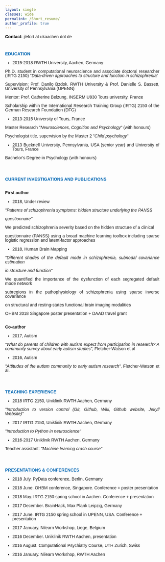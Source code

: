 ```yaml
---
layout: single
classes: wide
permalink: /Short_resume/
author_profile: true
---
```


<p align="justify" style="line-height: 100%"><font face="Noto Sans Mono CJK TC Regular, sans-serif"><font color="#000000"><b>Contact:
</b></font>jlefort at ukaachen dot de<p align="justify" style="margin-bottom: 0in; font-style: normal; line-height: 100%; text-decoration: none">
<br/>

</p>
<p align="justify" style="margin-bottom: 0in; font-style: normal; line-height: 100%; text-decoration: none">
<font color="#0066b3"><font face="Noto Sans Mono CJK TC Regular, sans-serif"><b>EDUCATION</b></font></font></p>
<p align="justify" style="margin-bottom: 0in; font-style: normal; font-weight: normal; line-height: 100%; text-decoration: none"></p>
<ul>
	<li/>
<p align="justify" style="margin-bottom: 0in; line-height: 100%">
	<font face="Noto Sans Mono CJK TC Regular, sans-serif"><span style="font-weight: normal">2015-2018
	RWTH University, Aachen, Germany</span></font></p>
</ul>
<p align="justify" style="margin-bottom: 0in; font-weight: normal; line-height: 100%">
<font face="Noto Sans Mono CJK TC Regular, sans-serif"><span style="text-decoration: none">Ph.D.
student in computational neuroscience</span> and associate doctoral
researcher (IRTG 2150) &quot;<i>Data-driven approaches to structure
and function in schizophrenia</i>&quot;</font></p>
<p align="justify" style="margin-bottom: 0in; font-weight: normal; line-height: 100%">
<font face="Noto Sans Mono CJK TC Regular, sans-serif"><span style="text-decoration: none">Supervision:
</span>Prof. Danilo Bzdok, RWTH University &amp; Prof. Danielle S.
Bassett, University of Pennsylvania (UPENN)</font></p>
<p style="margin-bottom: 0in; line-height: 100%"><font face="Noto Sans Mono CJK TC Regular, sans-serif"><span style="text-decoration: none">Mentor:
</span>Prof. Catherine Belzung, INSERM U930 Tours university, France</font></p>
<p align="justify" style="line-height: 100%"><font face="Noto Sans Mono CJK TC Regular, sans-serif"><span style="text-decoration: none"><span style="font-weight: normal">Scholarship</span></span></font><font face="Noto Sans Mono CJK TC Regular, sans-serif"><span style="font-weight: normal">
within the International Research Training Group (IRTG) 2150 of the
German Research Foundation (DFG)</span></font></p>
<ul>
	<li/>
<p align="justify" style="line-height: 100%"><font face="Noto Sans Mono CJK TC Regular, sans-serif"><span style="font-style: normal"><span style="font-weight: normal">201</span></span></font><font face="Noto Sans Mono CJK TC Regular, sans-serif"><span style="font-style: normal"><span style="font-weight: normal">3</span></span></font><font face="Noto Sans Mono CJK TC Regular, sans-serif"><span style="font-style: normal"><span style="font-weight: normal">-</span></span></font><font face="Noto Sans Mono CJK TC Regular, sans-serif"><span style="font-style: normal"><span style="font-weight: normal">2015
	</span></span></font><font face="Noto Sans Mono CJK TC Regular, sans-serif"><span style="font-style: normal"><span style="font-weight: normal">University
	</span></span></font><font face="Noto Sans Mono CJK TC Regular, sans-serif"><span style="font-style: normal"><span style="font-weight: normal">of</span></span></font><font face="Noto Sans Mono CJK TC Regular, sans-serif"><span style="font-style: normal"><span style="font-weight: normal">
	Tours, France</span></span></font></p>
</ul>
<p align="justify" style="margin-bottom: 0in; font-weight: normal; line-height: 100%">
<font face="Noto Sans Mono CJK TC Regular, sans-serif">Master
Research &quot;<i>Neurosciences, Cognition and Psychology</i>&quot;
(with honours)</font></p>
<p align="justify" style="margin-bottom: 0in; line-height: 100%"><font face="Noto Sans Mono CJK TC Regular, sans-serif"><span style="font-weight: normal">Psychologist
title, supervision by the Master 2 &quot;</span></font><font face="Noto Sans Mono CJK TC Regular, sans-serif"><i><span style="font-weight: normal">Child
psychology</span></i></font><font face="Noto Sans Mono CJK TC Regular, sans-serif"><span style="font-weight: normal">&quot;</span></font></p>
<p align="justify" style="margin-bottom: 0in; font-style: normal; font-weight: normal; line-height: 100%"></p>
<ul>
	<li/>
<p align="justify" style="margin-bottom: 0in; line-height: 100%">
	<font face="Noto Sans Mono CJK TC Regular, sans-serif"><span style="font-style: normal"><span style="font-weight: normal">2013
	Bucknell University, </span></span></font><font face="Noto Sans Mono CJK TC Regular, sans-serif"><span style="font-style: normal"><span style="font-weight: normal">Pennsylvania,
	</span></span></font><font face="Noto Sans Mono CJK TC Regular, sans-serif"><span style="font-style: normal"><span style="font-weight: normal">USA
	(senior year) and University </span></span></font><font face="Noto Sans Mono CJK TC Regular, sans-serif"><span style="font-style: normal"><span style="font-weight: normal">of</span></span></font><font face="Noto Sans Mono CJK TC Regular, sans-serif"><span style="font-style: normal"><span style="font-weight: normal">
	Tours, France</span></span></font></p>
</ul>
<p align="justify" style="margin-bottom: 0in; font-weight: normal; line-height: 100%">
<font face="Noto Sans Mono CJK TC Regular, sans-serif">Bachelor’s
Degree in Psychology (with honours)</font></p>
<p align="justify" style="margin-bottom: 0in; line-height: 100%"><br/><br/>



</p>
<p align="justify" style="margin-bottom: 0in; line-height: 100%"><font color="#0066b3"><font face="Noto Sans Mono CJK TC Regular, sans-serif"><b>CURRENT
INVESTIGATIONS AND PUBLICATIONS</b></font></font></p><br/>
<p align="justify" style="margin-bottom: 0in; line-height: 100%"><font face="Noto Sans Mono CJK TC Regular, sans-serif"><b>First
author</b></font></p>
<ul>
	<li/>
<p align="justify" style="margin-bottom: 0in; font-style: normal; font-weight: normal; line-height: 100%">
	<font face="Noto Sans Mono CJK TC Regular, sans-serif">2018, Under
	review</font></p>
</ul>
<p align="justify" style="margin-bottom: 0in; font-weight: normal; line-height: 100%">
<font face="Noto Sans Mono CJK TC Regular, sans-serif"><i>&quot;Patterns
of schizophrenia symptoms: hidden structure underlying the PANSS</i></font></p>
<p align="justify" style="margin-bottom: 0in; font-weight: normal; line-height: 100%">
<font face="Noto Sans Mono CJK TC Regular, sans-serif"><i>questionnaire&quot;</i></font></p>
<p align="justify" style="margin-bottom: 0in; font-weight: normal; line-height: 100%">
<font face="Noto Sans Mono CJK TC Regular, sans-serif">We predicted
schizophrenia severity based on the hidden structure of a clinical</font></p>
<p align="justify" style="margin-bottom: 0in; font-weight: normal; line-height: 100%">
<font face="Noto Sans Mono CJK TC Regular, sans-serif">questionnaire
(PANSS) using a broad machine learning toolbox including sparse
logistic regression and latent-factor approaches</font></p>
<ul>
	<li/>
<p align="justify" style="margin-bottom: 0in; font-style: normal; font-weight: normal; line-height: 100%">
	<font face="Noto Sans Mono CJK TC Regular, sans-serif">2018, Human
	Brain Mapping</font></p>
</ul>
<p align="justify" style="margin-bottom: 0in; font-weight: normal; line-height: 100%">
<font face="Noto Sans Mono CJK TC Regular, sans-serif"><i>&quot;Different
shades of the default mode in schizophrenia, subnodal covariance
estimation</i></font></p>
<p align="justify" style="margin-bottom: 0in; font-weight: normal; line-height: 100%">
<font face="Noto Sans Mono CJK TC Regular, sans-serif"><i>in
structure and function&quot;</i></font></p>
<p align="justify" style="margin-bottom: 0in; line-height: 100%"><font face="Noto Sans Mono CJK TC Regular, sans-serif">We
quantified the importance of the dysfunction of each segregated
default mode network</font></p>
<p align="justify" style="margin-bottom: 0in; line-height: 100%"><font face="Noto Sans Mono CJK TC Regular, sans-serif">subregions
in the pathophysiology of schizophrenia using sparse inverse
covariance</font></p>
<p align="justify" style="margin-bottom: 0in; line-height: 100%"><font face="Noto Sans Mono CJK TC Regular, sans-serif">on
structural and resting-states functional brain imaging modalities</font></p>
<p align="justify" style="margin-bottom: 0in; line-height: 100%"><font face="Noto Sans Mono CJK TC Regular, sans-serif">OHBM
2018 Singapore poster presentation + DAAD travel grant</font></p><br/>

<p align="justify" style="margin-bottom: 0in; line-height: 100%"><font face="Noto Sans Mono CJK TC Regular, sans-serif"><b>Co-author</b></font></p>
<ul>
	<li/>
<p align="justify" style="margin-bottom: 0in; font-weight: normal; line-height: 100%">
	<font face="Noto Sans Mono CJK TC Regular, sans-serif">2017, Autism</font></p>
</ul>
<p align="justify" style="margin-bottom: 0in; font-weight: normal; line-height: 100%">
<font face="Noto Sans Mono CJK TC Regular, sans-serif"><i>&quot;What
do parents of children with autism expect from participation in
research? A community survey about early autism studies&quot;,</i>
Fletcher-Watson et al</font></p>
<ul>
	<li/>
<p align="justify" style="margin-bottom: 0in; font-weight: normal; line-height: 100%">
	<font face="Noto Sans Mono CJK TC Regular, sans-serif">2016, Autism </font>
	</p>
</ul>
<p align="justify" style="margin-bottom: 0in; font-weight: normal; line-height: 100%">
<font face="Noto Sans Mono CJK TC Regular, sans-serif"><i>&quot;Attitudes
of the autism community to early autism research&quot;</i>,
Fletcher-Watson et al.</font></p>
<p align="justify" style="margin-bottom: 0in; line-height: 100%"><br/><br/>



</p>
<p align="justify" style="margin-bottom: 0in; line-height: 100%"><font color="#0066b3"><font face="Noto Sans Mono CJK TC Regular, sans-serif"><b>TEACHING
EXPERIENCE</b></font></font></p>
<ul>
<li/>
<p align="justify" style="margin-bottom: 0in; line-height: 100%">
<font face="Noto Sans Mono CJK TC Regular, sans-serif">2018 IRTG
2150, Uniklinik RWTH Aachen, </font><font face="Noto Sans Mono CJK TC Regular, sans-serif">Germany</font></p>
</ul>
<p align="justify" style="margin-bottom: 0in; line-height: 100%"><font face="Noto Sans Mono CJK TC Regular, sans-serif"><i>&quot;Introduction
to version control (Git, Github, Wiki, Github website, Jekyll Website)&quot;</i></font></p>
<ul>
	<li/>
<p align="justify" style="margin-bottom: 0in; line-height: 100%">
	<font face="Noto Sans Mono CJK TC Regular, sans-serif">2017 IRTG
	2150, Uniklinik RWTH Aachen, </font><font face="Noto Sans Mono CJK TC Regular, sans-serif">Germany</font></p>
</ul>
<p align="justify" style="margin-bottom: 0in; line-height: 100%"><font face="Noto Sans Mono CJK TC Regular, sans-serif"><i>&quot;Introduction
to Python in neuroscience&quot;</i></font></p>
<ul>
	<li/>
<p align="justify" style="margin-bottom: 0in; line-height: 100%">
	<font face="Noto Sans Mono CJK TC Regular, sans-serif">2016-2017
	Uniklinik RWTH Aachen, </font><font face="Noto Sans Mono CJK TC Regular, sans-serif">Germany</font></p>
</ul>
<p align="justify" style="margin-bottom: 0in; line-height: 100%"><font face="Noto Sans Mono CJK TC Regular, sans-serif">Teacher
assistant: <i>&quot;Machine learning crash course&quot;</i></font></p>
<p style="margin-bottom: 0in; line-height: 100%"><br/><br/>

</p>
<p style="font-style: normal; line-height: 100%"><font color="#0066b3"><font face="Noto Sans Mono CJK TC Regular, sans-serif"><b>PRESENTATIONS
&amp; CONFERENCES</b></font></font></p>
<ul>
	<li/>
<p style="margin-bottom: 0in; font-style: normal; line-height: 100%">
	<font face="Noto Sans Mono CJK TC Regular, sans-serif">2018 July.
	PyData conference, Berlin, Germany</font></p>
	<li/>
<p style="margin-bottom: 0in; font-style: normal; line-height: 100%">
	<font face="Noto Sans Mono CJK TC Regular, sans-serif">2018 June.
	OHBM conference, Singapore. Conference + poster presentation</font></p>
	<li/>
<p style="margin-bottom: 0in; font-style: normal; line-height: 100%">
	<font face="Noto Sans Mono CJK TC Regular, sans-serif">2018 May.
	IRTG 2150 spring school in Aachen. Conference + presentation</font></p>
	<li/>
<p style="margin-bottom: 0in; font-style: normal; line-height: 100%">
	<font face="Noto Sans Mono CJK TC Regular, sans-serif">2017
	December. BrainHack, Max Plank Leipzig, Germany</font></p>
	<li/>
<p style="margin-bottom: 0in; font-style: normal; line-height: 100%">
	<font face="Noto Sans Mono CJK TC Regular, sans-serif">2017 June.
	IRTG 2150 spring school in UPENN, USA. Conference + presentation</font></p>
	<li/>
<p style="margin-bottom: 0in; font-style: normal; line-height: 100%">
	<font face="Noto Sans Mono CJK TC Regular, sans-serif">2017 January.
	Nilearn Workshop, Liege, Belgium</font></p>
	<li/>
<p style="margin-bottom: 0in; font-style: normal; line-height: 100%">
	<font face="Noto Sans Mono CJK TC Regular, sans-serif">2016
	December. Uniklinik RWTH Aachen, presentation</font></p>
	<li/>
<p style="margin-bottom: 0in; font-style: normal; line-height: 100%">
	<font face="Noto Sans Mono CJK TC Regular, sans-serif">2016 August.
	Computational Psychiatry Course, UTH Zurich, Swiss</font></p>
	<li/>
<p style="margin-bottom: 0in; font-style: normal; line-height: 100%">
	<font face="Noto Sans Mono CJK TC Regular, sans-serif">2016 January.
	Nilearn Workshop, RWTH Aachen</font></p>
</ul>
<p style="margin-bottom: 0in; line-height: 100%"><br/>
